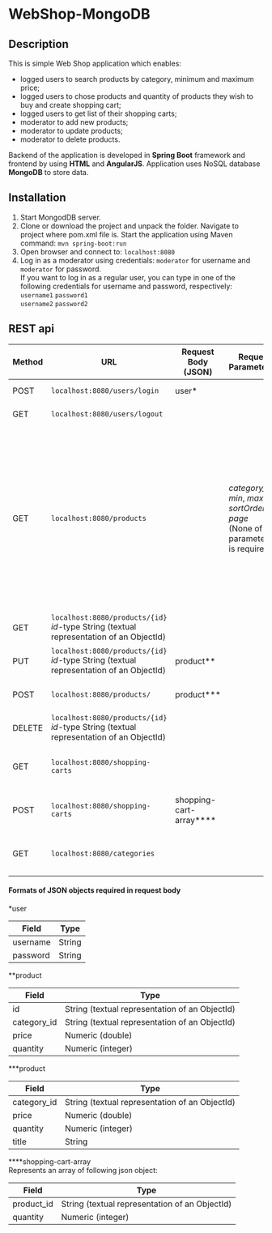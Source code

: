 # WebShop-MongoDB
## Description
This is simple Web Shop application which enables: 
- logged users to search products by category, minimum and maximum price;
- logged users to chose products and quantity of products they wish to buy and create shopping cart;
- logged users to get list of their shopping carts;
- moderator to add new products;
- moderator to update products;
- moderator to delete products.  

Backend of the application is developed in **Spring Boot** framework and frontend by using **HTML** and **AngularJS**. Application uses NoSQL database **MongoDB** to store data.
## Installation
1. Start MongodDB server.
2. Clone or download the project and unpack the folder. Navigate to project where pom.xml file is. Start the application using Maven command:
`mvn spring-boot:run`
3. Open browser and connect to: `localhost:8080`
4. Log in as a moderator using credentials: `moderator` for username and `moderator` for password.  
If you want to log in as a regular user, you can type in one of the following credentials for username and password, respectively:  
`username1`  `password1`  
`username2`  `password2`
## REST api
| Method | URL |Request Body (JSON)|Request Parameter(s)| Description | Authority |
|--------|-----|-------------------|--------------------|-------------|-----------|
|POST  |`localhost:8080/users/login`|user*||Login to application.||
|GET  |`localhost:8080/users/logout`|||Logout from application.||
|GET  |`localhost:8080/products`||_category_id_, _min_, _max_, _sortOrder_, _page_<br>(None of the parameters is required.)|Paginated listing of all products. Listed parameters enable search by category, mimimum price, maximum price, sorting by price and search by page number respectively.||
|GET  |`localhost:8080/products/{id}`<br> _id_-type String (textual representation of an ObjectId)|||Retrieving product by specified ID.||
|PUT  |`localhost:8080/products/{id}`<br> _id_-type String (textual representation of an ObjectId)|product**||Updating product with specified ID.|moderator|
|POST  |`localhost:8080/products/`|product***||Creating new product.|moderator|
|DELETE  |`localhost:8080/products/{id}`<br> _id_-type String (textual representation of an ObjectId)|||Deleting product with specified ID.|moderator|
|GET  |`localhost:8080/shopping-carts`|||Retrieving shopping carts of logged user.|user|
|POST  |`localhost:8080/shopping-carts`|shopping-cart-array****||Creating new shopping cart.|user|
|GET  |`localhost:8080/categories`|||Retrieving all categories of products.||

#### Formats of JSON objects required in request body
*user 

| Field | Type |
|-------|------|
|username|String|
|password|String|

**product

| Field | Type |
|-------|------|
|id|String (textual representation of an ObjectId)|
|category_id|String (textual representation of an ObjectId)|
|price|Numeric (double)|
|quantity|Numeric (integer)|

***product

| Field | Type |
|-------|------|
|category_id|String (textual representation of an ObjectId)|
|price|Numeric (double)|
|quantity|Numeric (integer)|
|title|String|

****shopping-cart-array  
Represents an array of following json object:

| Field | Type |
|-------|------|
|product_id|String (textual representation of an ObjectId)|
|quantity|Numeric (integer)|

